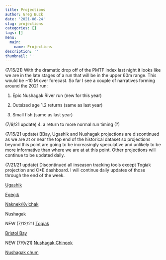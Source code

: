 ```yaml
---
title: Projections
author: Greg Buck
date: '2021-06-24'
slug: projections
categories: []
tags: []
menu:
  main:
    name: Projections  
description: ''
thumbnail: ''
---
```


(7/15/21) With the dramatic drop off of the PMTF index last night it looks like we are in the late stages of a run that will be in the upper 60m range. This would be ~10 M over forecast. So far I see a couple of narratives forming around the 2021 run:

1. Epic Nushagak River run (new for this year)

2. Outsized age 1.2 returns (same as last year)

3. Small fish (same as last year)

(7/9/21 update)
4. a return to more normal run timing (?)

(7/15/21 update)
BBay, Ugashik and Nushagak projections are discontinued as we are at or near the top end of the historical dataset so projections beyond this point are going to be increasingly speculative and unlikely to be more informative than where we are at at this point. Other projections will continue to be updated daily.

(7/21/21 update) Discontinued all inseason tracking tools except Togiak projection and C+E dashboard. I will continue daily updates of those through the end of the week.

[Ugashik](https://rpubs.com/gbbuck/785806)

[Egegik](https://rpubs.com/gbbuck/784666)

[Naknek/Kvichak](https://rpubs.com/gbbuck/785123)

[Nushagak](https://rpubs.com/gbbuck/785460)

NEW (7/12/21)
[Togiak](https://rpubs.com/gbbuck/790519)

[Bristol Bay](https://rpubs.com/gbbuck/786362)


NEW (7/9/21)
[Nushagak Chinook](https://rpubs.com/gbbuck/789607)

[Nushagak chum](https://rpubs.com/gbbuck/789644)
